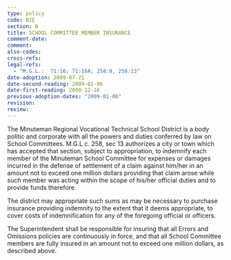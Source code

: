 ```yaml
---
type: policy
code: BIE
section: B
title: SCHOOL COMMITTEE MEMBER INSURANCE
comment-date:
comment:
also-codes:
cross-refs:
legal-refs:
  - "M.G.L.:  71:16; 71:16A; 258:8, 258:13"
date-adoption: 2009-07-21
date-second-reading: 2009-01-06
date-first-reading: 2008-12-16
previous-adoption-dates: "2009-01-06"
revision: 
review: 
---
```


The Minuteman Regional Vocational Technical School District is a body politic and corporate with all the powers and duties conferred by law on School Committees. M.G.L c. 258, sec 13 authorizes a city or town which has accepted that section, subject to appropriation, to indemnify each member of the Minuteman School Committee for expenses or damages incurred in the defense of settlement of a claim against him/her in an amount not to exceed one million dollars providing that claim arose while such member was acting within the scope of his/her official duties and to provide funds therefore.

The district may appropriate such sums as may be necessary to purchase insurance providing indemnity to the extent that it deems appropriate, to cover costs of indemnification for any of the foregoing official or officers. 

The Superintendent shall be responsible for insuring that all Errors and Omissions policies are continuously in force, and that all School Committee members are fully insured in an amount not to exceed one million dollars, as described above.
